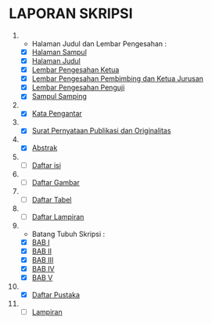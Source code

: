 # LAPORAN SKRIPSI
1. - Halaman Judul dan Lembar Pengesahan :
    - [x] [Halaman Sampul](https://drive.google.com/open?id=1mqn7sCmbJRYoDGJB0WhyBDRvewvv7Yqj)
    - [x] [Halaman Judul](https://drive.google.com/open?id=18IlwYevN4n5EYvYgdpwRprckna1UyHPe)
    - [x] [Lembar Pengesahan Ketua](https://drive.google.com/open?id=1RwyYWnxvagO52s4xrGmrDnSEl4nmQkwP)
    - [x] [Lembar Pengesahan Pembimbing dan Ketua Jurusan](https://drive.google.com/open?id=1uKM6Mpriw_wvf7snbgRMNzRWWntchb0g)
    - [x] [Lembar Pengesahan Penguji](https://drive.google.com/open?id=1bJWLLfv1hJHZz8q-pVI7zvxVl_oNwjAE)
    - [x] [Sampul Samping](https://drive.google.com/open?id=1hvfl9_vKfRSw3XgOZ0DAzq_NFhr8GBy8)
2. - [x] [Kata Pengantar](https://drive.google.com/open?id=1YNrQIBE6vsfLLE3r5rLaTgjrILfceual)
3. - [x] [Surat Pernyataan Publikasi dan Originalitas](https://drive.google.com/open?id=1ljio-azvZy4ECgARQwWYc-bcrkbsYZAa)
4. - [x] [Abstrak](https://drive.google.com/open?id=1yg8J3NRlBJ3VHaH5vumx1PiELdQl84Uv)
5. - [ ] [Daftar isi](#)
6. - [ ] [Daftar Gambar](#)
7. - [ ] [Daftar Tabel](#)
8. - [ ] [Daftar Lampiran](#)
9. * Batang Tubuh Skripsi :
    - [x] [BAB I](https://drive.google.com/open?id=12usvWrShbKbCCmshU-8i6SiitqWsAEN9)
    - [x] [BAB II](https://drive.google.com/open?id=1ChnvpM9M84Uiogh3IcCqaSGdW3MNOFK8)
    - [x] [BAB III](https://drive.google.com/open?id=1P4WRHza7GB8tDTfek1Awz6nlRBU7YmX-)
    - [x] [BAB IV](https://drive.google.com/open?id=1t10MAmuICX-JrMUifMJuxg_nM11FxtE0)
    - [x] [BAB V](https://drive.google.com/open?id=1MNIZg2UMGSHSz0s8HnndX2n_yrzWGTwK)
10. - [x] [Daftar Pustaka](https://drive.google.com/open?id=1wun75oozhIvENr21mYeLtEyf0NYDCSeo)
11. - [ ] [Lampiran](#)
